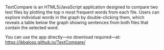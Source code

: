TextCompare is an HTML5/JavaScript application designed to compare two text files by plotting the top n most frequent words from each file. Users can explore individual words in the graph by double-clicking them, which reveals a table below the graph showing sentences from both files that contain the selected word.

You can use the app directly—no download required—at:
https://ikbaloss.github.io/TextCompare/
